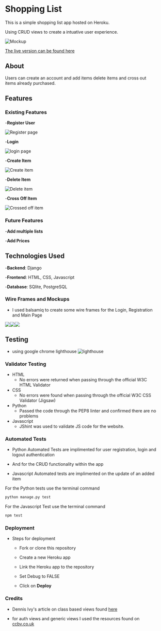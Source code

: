 # Shopping List

This is a simple shopping list app hosted on Heroku.

Using CRUD views to create a intuative user experience.

![Mockup](static/images/shopping-list-main.png)

[The live version can be found here](https://shopping-list-1951df8955b3.herokuapp.com/)

## About

Users can create an account and add items delete items and cross out items already purchased.

## Features

### Existing Features

-__Register User__

![Register page](static/images/register-form.png)

-__Login__

![login page](static/images/register-form.png)

-__Create Item__

![Create item](static/images/add-item.png)

-__Delete Item__

![Delete item](static/images/delete-item.png)

-__Cross Off Item__

![Crossed off item](static/images/item-list-complete-example.png)

### Future Features

-__Add multiple lists__

-__Add Prices__

## Technologies Used

-__Backend__: Django

-__Frontend__: HTML, CSS, Javascript

-__Database__: SQlite, PostgreSQL


### Wire Frames and Mockups

- I used balsamiq to create some wire frames for the Login, Registration and Main Page

![](static\images\register-wireframe.png)![](static\images\Login-wireframe.png)![](static\images\Main-wireframe.png)

## Testing

- using google chrome lighthouse 
![lighthouse](static/images/lighthouse-performance.png)

### Validator Testing

- HTML
  - No errors were returned when passing through the official W3C HTML Validator
- CSS
  - No errors were found when passing through the official W3C CSS Validator (Jigsaw)
- Python
  - Passed the code through the PEP8 linter and confirmed there are no problems
- Javascript
  - JShint was used to validate JS code for the website.

### Automated Tests

- Python Automated Tests are implimented for user registration, login and logout authentication
- And for the CRUD functionality within the app

- Javascript Automated tests are implimented on the update of an added item

For the Python tests use the terminal command
```bash
python manage.py test
```

For the Javascript Test use the terminal command
```bash
npm test
```

### Deployment

- Steps for deployment

    - Fork or clone this repository

    - Create a new Heroku app

    - Link the Heroku app to the repository

    - Set Debug to FALSE

    - Click on __Deploy__

### Credits

- Dennis Ivy's article on class based views found [here](https://dennisivy.com/django-class-based-views)

- for auth views and generic views I used the resources found on [ccbv.co.uk](https://ccbv.co.uk/)
